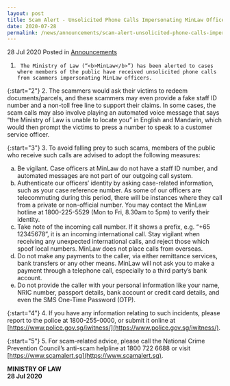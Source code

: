 ```yaml
---
layout: post
title: Scam Alert - Unsolicited Phone Calls Impersonating MinLaw Officers
date: 2020-07-28
permalink: /news/announcements/scam-alert-unsolicited-phone-calls-impersonating-minlaw-officers
---
```


28 Jul 2020 Posted in [Announcements](/news/announcements)

1.      The Ministry of Law (“<b>MinLaw</b>”) has been alerted to cases where members of the public have received unsolicited phone calls from scammers impersonating MinLaw officers.

{:start="2"}
2.      The scammers would ask their victims to redeem documents/parcels, and these scammers may even provide a fake staff ID number and a non-toll free line to support their claims. In some cases, the scam calls may also involve playing an automated voice message that says “the Ministry of Law is unable to locate you” in English and Mandarin, which would then prompt the victims to press a number to speak to a customer service officer.

{:start="3"}
3.      To avoid falling prey to such scams, members of the public who receive such calls are advised to adopt the following measures:

<ol style="list-style-type: lower-alpha">
<li>  Be vigilant. Case officers at MinLaw do not have a staff ID number, and automated messages are not part of our outgoing call system.</li>
<li>  Authenticate our officers’ identity by asking case-related information, such as your case reference number. As some of our officers are telecommuting during this period, there will be instances where they call from a private or non-official number. You may contact the MinLaw hotline at 1800-225-5529 (Mon to Fri, 8.30am to 5pm) to verify their identity.</li>
<li>  Take note of the incoming call number. If it shows a prefix, e.g. “+65 12345678”, it is an incoming international call. Stay vigilant when receiving any unexpected international calls, and reject those which spoof local numbers. MinLaw does not place calls from overseas.</li>
<li>  Do not make any payments to the caller, via either remittance services, bank transfers or any other means. MinLaw will not ask you to make a payment through a telephone call, especially to a third party’s bank account.</li>
<li>  Do not provide the caller with your personal information like your name, NRIC number, passport details, bank account or credit card details, and even the SMS One-Time Password (OTP).</li>
</ol>

{:start="4"}
4.      If you have any information relating to such incidents, please report to the police at 1800-255-0000, or submit it online at [https://www.police.gov.sg/iwitness/](https://www.police.gov.sg/iwitness/).

{:start="5"}
5.      For scam-related advice, please call the National Crime Prevention Council’s anti-scam helpline at 1800 722 6688 or visit [https://www.scamalert.sg](https://www.scamalert.sg).

<b>MINISTRY OF LAW</b>
<br>
<b>28 Jul 2020</b>
